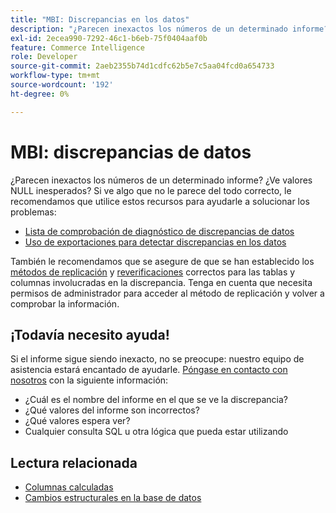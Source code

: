 ```yaml
---
title: "MBI: Discrepancias en los datos"
description: "¿Parecen inexactos los números de un determinado informe? ¿Ve valores NULL inesperados? Si ve algo que no le parece del todo correcto, le recomendamos que utilice estos recursos para ayudarle a solucionar problemas:"
exl-id: 2ecea990-7292-46c1-b6eb-75f0404aaf0b
feature: Commerce Intelligence
role: Developer
source-git-commit: 2aeb2355b74d1cdfc62b5e7c5aa04fcd0a654733
workflow-type: tm+mt
source-wordcount: '192'
ht-degree: 0%

---
```


# MBI: discrepancias de datos

¿Parecen inexactos los números de un determinado informe? ¿Ve valores NULL inesperados? Si ve algo que no le parece del todo correcto, le recomendamos que utilice estos recursos para ayudarle a solucionar los problemas:

* [Lista de comprobación de diagnóstico de discrepancias de datos](/help/troubleshooting/miscellaneous/diagnosing-a-data-discrepancy.md)
* [Uso de exportaciones para detectar discrepancias en los datos](/help/troubleshooting/miscellaneous/using-data-exports-to-pinpoint-discrepancies.md)

También le recomendamos que se asegure de que se han establecido los [métodos de replicación](https://experienceleague.adobe.com/es/docs/commerce-business-intelligence/mbi/analyze/warehouse-manager/cfg-replication-methods) y [reverificaciones](https://experienceleague.adobe.com/es/docs/commerce-business-intelligence/mbi/analyze/warehouse-manager/cfg-data-rechecks) correctos para las tablas y columnas involucradas en la discrepancia. Tenga en cuenta que necesita permisos de administrador para acceder al método de replicación y volver a comprobar la información.

## ¡Todavía necesito ayuda!

Si el informe sigue siendo inexacto, no se preocupe: nuestro equipo de asistencia estará encantado de ayudarle. [Póngase en contacto con nosotros](/help/help-center-guide/help-center/magento-help-center-user-guide.md#submit-ticket) con la siguiente información:

* ¿Cuál es el nombre del informe en el que se ve la discrepancia?
* ¿Qué valores del informe son incorrectos?
* ¿Qué valores espera ver?
* Cualquier consulta SQL u otra lógica que pueda estar utilizando

## Lectura relacionada

* [Columnas calculadas](/help/how-to/general/mbi-creating-and-editing-advanced-calculated-columns.md)
* [Cambios estructurales en la base de datos](https://experienceleague.adobe.com/docs/commerce-business-intelligence/mbi/analyze/connecting/data-migration-services.html?lang=es)
